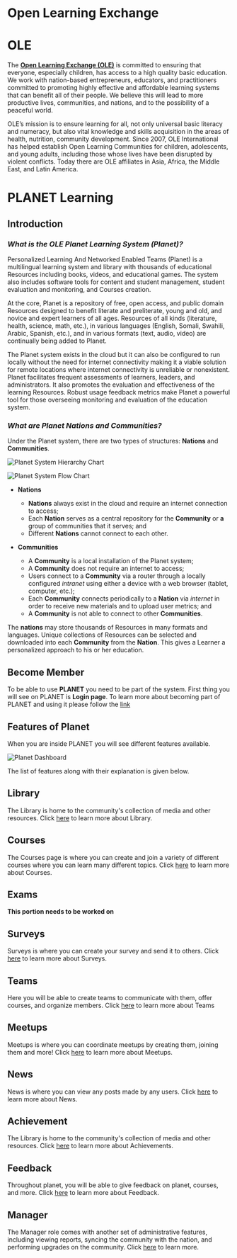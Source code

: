 # Open Learning Exchange

# OLE

The [**Open Learning Exchange (OLE)**](http://ole.org) is committed to ensuring that everyone, especially children, has access to a high quality basic education. We work with nation-based entrepreneurs, educators, and practitioners committed to promoting highly effective and affordable learning systems that can benefit all of their people. We believe this will lead to more productive lives, communities, and nations, and to the possibility of a peaceful world. 


OLE’s mission is to ensure learning for all, not only universal basic literacy and numeracy, but also vital knowledge and skills acquisition in the areas of health, nutrition, community development. Since 2007, OLE International has helped establish Open Learning Communities for children, adolescents, and young adults, including those whose lives have been disrupted by violent conflicts.  Today there are OLE affiliates in Asia, Africa, the Middle East, and Latin America.

# PLANET Learning

## Introduction

### _What is the OLE Planet Learning System (Planet)?_

Personalized Learning And Networked Enabled Teams (Planet) is a multilingual learning system and library with thousands of educational Resources including books, videos, and educational games. The system also includes software tools for content and student management, student evaluation and monitoring, and Courses creation.

At the core, Planet is a repository of free, open access, and public domain Resources designed to benefit literate and preliterate, young and old, and novice and expert learners of all ages. Resources of all kinds (literature, health, science, math, etc.), in various languages (English, Somali, Swahili, Arabic, Spanish, etc.), and in various formats (text, audio, video) are continually being added to Planet.

The Planet system exists in the cloud but it can also be configured to run locally without the need for internet connectivity making it a viable solution for remote locations where internet connectivity is unreliable or nonexistent. Planet facilitates frequent assessments of learners, leaders, and administrators. It also promotes the evaluation and effectiveness of the learning Resources. Robust usage feedback metrics make Planet a powerful tool for those overseeing monitoring and evaluation of the education system.

### _What are Planet Nations and Communities?_

Under the Planet system, there are two types of structures: **Nations** and **Communities**.

![Planet System Hierarchy Chart](images/planet-nations-tree.png)

![Planet System Flow Chart](images/planet-nations-bubbles.png)

* **Nations**
  * **Nations** always exist in the cloud and require an internet connection to access;
  * Each **Nation** serves as a central repository for the **Community** or **a** group of communities that it serves; and
  * Different **Nations** cannot connect to each other.

* **Communities**
  * A **Community** is a local installation of the Planet system;
  * A **Community** does not require an internet to access;
  * Users connect to a **Community** via a router through a locally configured _intranet_ using either a device with a web browser (tablet, computer, etc.);
  * Each **Community** connects periodically to a **Nation** via _internet_ in order to receive new materials and to upload user metrics; and
  * A **Community** is not able to connect to other **Communities**.

The **nations** may store thousands of Resources in many formats and languages. Unique collections of Resources can be selected and downloaded into each **Community** from the **Nation**. This gives a Learner a personalized approach to his or her education.

## Become Member
To be able to use **PLANET** you need to be part of the system. First thing you will see on PLANET is **Login page**. To learn more about becoming part of PLANET and using it please follow the [link](member.md)

## Features of Planet
When you are inside PLANET you will see different features available.

![Planet Dashboard](images/planet-dashboard.png)

The list of features along with their explanation is given below.

## Library
The Library is home to the community's collection of media and other resources. Click [here](library.md) to learn more about Library.

## Courses
The Courses page is where you can create and join a variety of different courses where you can learn many different topics. Click [here](./course.md) to learn more about Courses.

## Exams
**This portion needs to be worked on**

## Surveys
Surveys is where you can create your survey and send it to others. Click [here](survey.md) to learn more about Surveys.

## Teams
Here you will be able to create teams to communicate with them, offer courses, and organize members. Click [here](teams.md) to learn more about Teams

## Meetups
Meetups is where you can coordinate meetups by creating them, joining them and more! Click [here](meetup.md) to learn more about Meetups.

## News
News is where you can view any posts made by any users. Click [here](news.md) to learn more about News.

## Achievement
The Library is home to the community's collection of media and other resources. Click [here](achievement.md) to learn more about Achievements.

## Feedback
Throughout planet, you will be able to give feedback on planet, courses, and more. Click [here](feedback.md) to learn more about Feedback.

## Manager
The Manager role comes with another set of administrative features, including viewing reports, syncing the community with the nation, and performing upgrades on the community.  Click [here](manager.md) to learn more.

